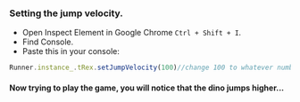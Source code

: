 ### Setting the jump velocity.
- Open Inspect Element in Google Chrome `Ctrl + Shift + I`.
- Find Console.
- Paste this in your console:
 ```js
Runner.instance_.tRex.setJumpVelocity(100)//change 100 to whatever number you want...
 ```
#### Now trying to play the game, you will notice that the dino jumps higher...
